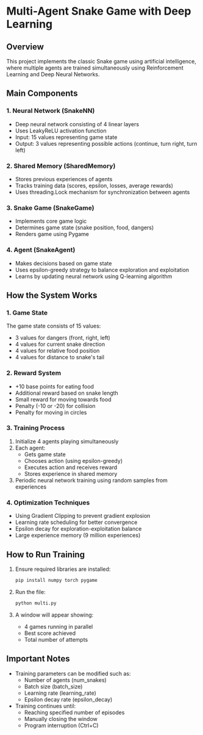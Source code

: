 # Multi-Agent Snake Game with Deep Learning

## Overview
This project implements the classic Snake game using artificial intelligence, where multiple agents are trained simultaneously using Reinforcement Learning and Deep Neural Networks.

## Main Components

### 1. Neural Network (SnakeNN)
- Deep neural network consisting of 4 linear layers
- Uses LeakyReLU activation function
- Input: 15 values representing game state
- Output: 3 values representing possible actions (continue, turn right, turn left)

### 2. Shared Memory (SharedMemory)
- Stores previous experiences of agents
- Tracks training data (scores, epsilon, losses, average rewards)
- Uses threading.Lock mechanism for synchronization between agents

### 3. Snake Game (SnakeGame)
- Implements core game logic
- Determines game state (snake position, food, dangers)
- Renders game using Pygame

### 4. Agent (SnakeAgent)
- Makes decisions based on game state
- Uses epsilon-greedy strategy to balance exploration and exploitation
- Learns by updating neural network using Q-learning algorithm

## How the System Works

### 1. Game State
The game state consists of 15 values:
- 3 values for dangers (front, right, left)
- 4 values for current snake direction
- 4 values for relative food position
- 4 values for distance to snake's tail

### 2. Reward System
- +10 base points for eating food
- Additional reward based on snake length
- Small reward for moving towards food
- Penalty (-10 or -20) for collision
- Penalty for moving in circles

### 3. Training Process
1. Initialize 4 agents playing simultaneously
2. Each agent:
   - Gets game state
   - Chooses action (using epsilon-greedy)
   - Executes action and receives reward
   - Stores experience in shared memory
3. Periodic neural network training using random samples from experiences

### 4. Optimization Techniques
- Using Gradient Clipping to prevent gradient explosion
- Learning rate scheduling for better convergence
- Epsilon decay for exploration-exploitation balance
- Large experience memory (9 million experiences)

## How to Run Training

1. Ensure required libraries are installed:
   ```bash
   pip install numpy torch pygame
   ```

2. Run the file:
   ```bash
   python multi.py
   ```

3. A window will appear showing:
   - 4 games running in parallel
   - Best score achieved
   - Total number of attempts

## Important Notes
- Training parameters can be modified such as:
  - Number of agents (num_snakes)
  - Batch size (batch_size)
  - Learning rate (learning_rate)
  - Epsilon decay rate (epsilon_decay)
- Training continues until:
  - Reaching specified number of episodes
  - Manually closing the window
  - Program interruption (Ctrl+C)
